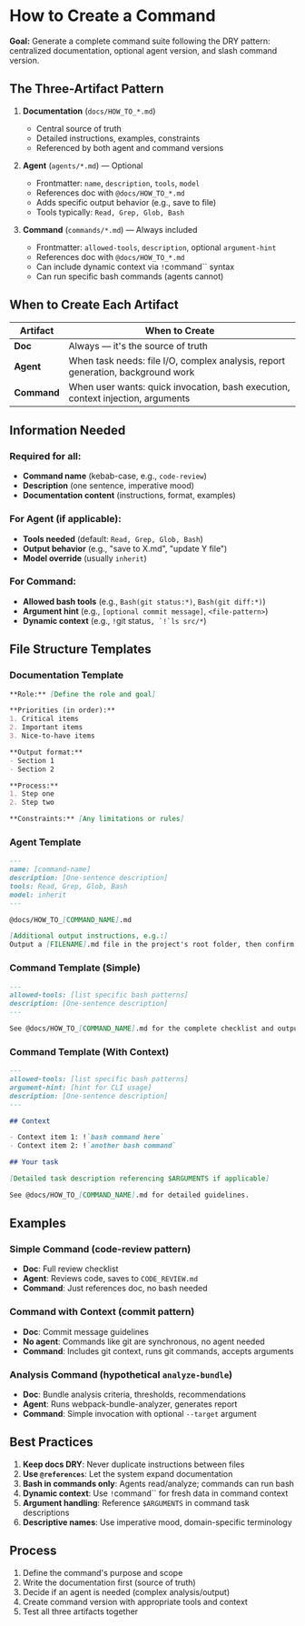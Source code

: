 # How to Create a Command

**Goal:** Generate a complete command suite following the DRY pattern: centralized documentation, optional agent version, and slash command version.

## The Three-Artifact Pattern

1. **Documentation** (`docs/HOW_TO_*.md`)
   - Central source of truth
   - Detailed instructions, examples, constraints
   - Referenced by both agent and command versions

2. **Agent** (`agents/*.md`) — Optional
   - Frontmatter: `name`, `description`, `tools`, `model`
   - References doc with `@docs/HOW_TO_*.md`
   - Adds specific output behavior (e.g., save to file)
   - Tools typically: `Read, Grep, Glob, Bash`

3. **Command** (`commands/*.md`) — Always included
   - Frontmatter: `allowed-tools`, `description`, optional `argument-hint`
   - References doc with `@docs/HOW_TO_*.md`
   - Can include dynamic context via `!`command`` syntax
   - Can run specific bash commands (agents cannot)

## When to Create Each Artifact

| Artifact | When to Create |
|----------|----------------|
| **Doc** | Always — it's the source of truth |
| **Agent** | When task needs: file I/O, complex analysis, report generation, background work |
| **Command** | When user wants: quick invocation, bash execution, context injection, arguments |

## Information Needed

### Required for all:
- **Command name** (kebab-case, e.g., `code-review`)
- **Description** (one sentence, imperative mood)
- **Documentation content** (instructions, format, examples)

### For Agent (if applicable):
- **Tools needed** (default: `Read, Grep, Glob, Bash`)
- **Output behavior** (e.g., "save to X.md", "update Y file")
- **Model override** (usually `inherit`)

### For Command:
- **Allowed bash tools** (e.g., `Bash(git status:*)`, `Bash(git diff:*)`)
- **Argument hint** (e.g., `[optional commit message]`, `<file-pattern>`)
- **Dynamic context** (e.g., `!`git status``, `!`ls src/*``)

## File Structure Templates

### Documentation Template
```markdown
**Role:** [Define the role and goal]

**Priorities (in order):**
1. Critical items
2. Important items
3. Nice-to-have items

**Output format:**
- Section 1
- Section 2

**Process:**
1. Step one
2. Step two

**Constraints:** [Any limitations or rules]
```

### Agent Template
```markdown
---
name: [command-name]
description: [One-sentence description]
tools: Read, Grep, Glob, Bash
model: inherit
---

@docs/HOW_TO_[COMMAND_NAME].md

[Additional output instructions, e.g.:]
Output a [FILENAME].md file in the project's root folder, then confirm that you have created the file.
```

### Command Template (Simple)
```markdown
---
allowed-tools: [list specific bash patterns]
description: [One-sentence description]
---

See @docs/HOW_TO_[COMMAND_NAME].md for the complete checklist and output format.
```

### Command Template (With Context)
```markdown
---
allowed-tools: [list specific bash patterns]
argument-hint: [hint for CLI usage]
description: [One-sentence description]
---

## Context

- Context item 1: !`bash command here`
- Context item 2: !`another bash command`

## Your task

[Detailed task description referencing $ARGUMENTS if applicable]

See @docs/HOW_TO_[COMMAND_NAME].md for detailed guidelines.
```

## Examples

### Simple Command (code-review pattern)
- **Doc**: Full review checklist
- **Agent**: Reviews code, saves to `CODE_REVIEW.md`
- **Command**: Just references doc, no bash needed

### Command with Context (commit pattern)
- **Doc**: Commit message guidelines
- **No agent**: Commands like git are synchronous, no agent needed
- **Command**: Includes git context, runs git commands, accepts arguments

### Analysis Command (hypothetical `analyze-bundle`)
- **Doc**: Bundle analysis criteria, thresholds, recommendations
- **Agent**: Runs webpack-bundle-analyzer, generates report
- **Command**: Simple invocation with optional `--target` argument

## Best Practices

1. **Keep docs DRY**: Never duplicate instructions between files
2. **Use `@references`**: Let the system expand documentation
3. **Bash in commands only**: Agents read/analyze; commands can run bash
4. **Dynamic context**: Use `!`command`` for fresh data in command context
5. **Argument handling**: Reference `$ARGUMENTS` in command task descriptions
6. **Descriptive names**: Use imperative mood, domain-specific terminology

## Process

1. Define the command's purpose and scope
2. Write the documentation first (source of truth)
3. Decide if an agent is needed (complex analysis/output)
4. Create command version with appropriate tools and context
5. Test all three artifacts together
